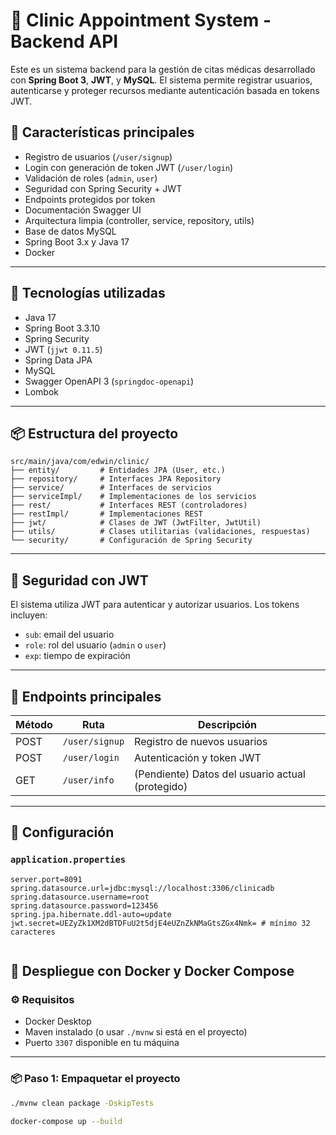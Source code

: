 # 🏥 Clinic Appointment System - Backend API

Este es un sistema backend para la gestión de citas médicas desarrollado con **Spring Boot 3**, **JWT**, y **MySQL**. El sistema permite registrar usuarios, autenticarse y proteger recursos mediante autenticación basada en tokens JWT.

## 🚀 Características principales

- Registro de usuarios (`/user/signup`)
- Login con generación de token JWT (`/user/login`)
- Validación de roles (`admin`, `user`)
- Seguridad con Spring Security + JWT
- Endpoints protegidos por token
- Documentación Swagger UI
- Arquitectura limpia (controller, service, repository, utils)
- Base de datos MySQL
- Spring Boot 3.x y Java 17
- Docker

---

## 🧱 Tecnologías utilizadas

- Java 17
- Spring Boot 3.3.10
- Spring Security
- JWT (`jjwt 0.11.5`)
- Spring Data JPA
- MySQL
- Swagger OpenAPI 3 (`springdoc-openapi`)
- Lombok

---

## 📦 Estructura del proyecto
```
src/main/java/com/edwin/clinic/
├── entity/         # Entidades JPA (User, etc.)
├── repository/     # Interfaces JPA Repository
├── service/        # Interfaces de servicios
├── serviceImpl/    # Implementaciones de los servicios
├── rest/           # Interfaces REST (controladores)
├── restImpl/       # Implementaciones REST
├── jwt/            # Clases de JWT (JwtFilter, JwtUtil)
├── utils/          # Clases utilitarias (validaciones, respuestas)
└── security/       # Configuración de Spring Security
```
---

## 🔐 Seguridad con JWT

El sistema utiliza JWT para autenticar y autorizar usuarios. Los tokens incluyen:

- `sub`: email del usuario
- `role`: rol del usuario (`admin` o `user`)
- `exp`: tiempo de expiración

---

## 📄 Endpoints principales

| Método | Ruta             | Descripción                     |
|--------|------------------|---------------------------------|
| POST   | `/user/signup`   | Registro de nuevos usuarios     |
| POST   | `/user/login`    | Autenticación y token JWT       |
| GET    | `/user/info`     | (Pendiente) Datos del usuario actual (protegido) |

---

## 🔧 Configuración

### `application.properties`

```properties
server.port=8091
spring.datasource.url=jdbc:mysql://localhost:3306/clinicadb
spring.datasource.username=root
spring.datasource.password=123456
spring.jpa.hibernate.ddl-auto=update
jwt.secret=UEZyZk1XM2dBTDFuU2t5djE4eUZnZkNMaGtsZGx4Nmk= # mínimo 32 caracteres


```
## 🐳 Despliegue con Docker y Docker Compose

### ⚙️ Requisitos

- Docker Desktop
- Maven instalado (o usar `./mvnw` si está en el proyecto)
- Puerto `3307` disponible en tu máquina

---

### 📦 Paso 1: Empaquetar el proyecto

```bash
./mvnw clean package -DskipTests
```
```bash
docker-compose up --build


